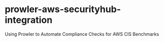 # prowler-aws-securityhub-integration
Using Prowler to Automate Compliance Checks for AWS CIS Benchmarks
